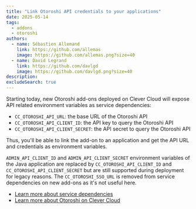 ```yaml
---
title: "Link Otoroshi API credentials to your applications"
date: 2025-05-14
tags:
  - addons
  - otoroshi
authors:
  - name: Sébastien Allemand
    link: https://github.com/allemas
    image: https://github.com/allemas.png?size=40
  - name: David Legrand
    link: https://github.com/davlgd
    image: https://github.com/davlgd.png?size=40
description:
excludeSearch: true
---
```


Starting today, new Otoroshi add-ons deployed on Clever Cloud will expose API related environment variables as service dependencies:

- `CC_OTOROSHI_API_URL`: the base URL of the Otoroshi API
- `CC_OTOROSHI_API_CLIENT_ID`: the API key to query the Otoroshi API
- `CC_OTOROSHI_API_CLIENT_SECRET`: the API secret to query the Otoroshi API

Thus, you'll be able to link the add-on to an application and get the API URL and credentials as environment variables.

`ADMIN_API_CLIENT_ID` and `ADMIN_API_CLIENT_SECRET` environment variables of the Java application are replaced by `CC_OTOROSHI_API_CLIENT_ID` and `CC_OTOROSHI_API_CLIENT_SECRET` but are still supported during deployment for legacy reasons. The `CC_OTOROSHI_SSO_URL` is removed from service dependencies on new add-ons as it's not useful here.

- [Learn more about service dependencies](/doc/administrate/service-dependencies/)
- [Learn more about Otoroshi on Clever Cloud](/doc/addons/otoroshi/)
